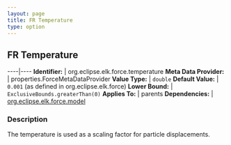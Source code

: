 ```yaml
---
layout: page
title: FR Temperature
type: option
---
```

## FR Temperature

----|----
**Identifier:** | org.eclipse.elk.force.temperature
**Meta Data Provider:** | properties.ForceMetaDataProvider
**Value Type:** | `double`
**Default Value:** | `0.001` (as defined in org.eclipse.elk.force)
**Lower Bound:** | `ExclusiveBounds.greaterThan(0)`
**Applies To:** | parents
**Dependencies:** | [org.eclipse.elk.force.model](org-eclipse-elk-force-model)

### Description

The temperature is used as a scaling factor for particle displacements.
